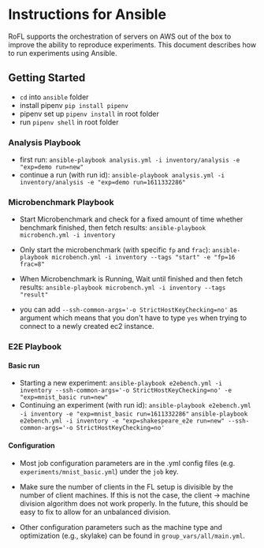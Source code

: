 # Instructions for Ansible
RoFL supports the orchestration of servers on AWS out of the box to improve the ability to reproduce experiments.
This document describes how to run experiments using Ansible.

## Getting Started

- `cd` into `ansible` folder
- install pipenv `pip install pipenv`
- pipenv set up `pipenv install` in root folder
- run `pipenv shell` in root folder

### Analysis Playbook

- first run: `ansible-playbook analysis.yml -i inventory/analysis -e "exp=demo run=new"`
- continue a run (with run id): `ansible-playbook analysis.yml -i inventory/analysis -e "exp=demo run=1611332286"`

### Microbenchmark Playbook

- Start Microbenchmark and check for a fixed amount of time whether benchmark finished, then fetch results: `ansible-playbook microbench.yml -i inventory`

- Only start the microbenchmark (with specific `fp` and `frac`): `ansible-playbook microbench.yml -i inventory --tags "start" -e "fp=16 frac=8"`

- When Microbenchmark is Running, Wait until finished and then fetch results: `ansible-playbook microbench.yml -i inventory --tags "result"`

- you can add `--ssh-common-args='-o StrictHostKeyChecking=no'` as argument which means that you don't have to type `yes` when trying to connect to a newly created ec2 instance.

### E2E Playbook

#### Basic run
- Starting a new experiment: `ansible-playbook e2ebench.yml -i inventory --ssh-common-args='-o StrictHostKeyChecking=no' -e "exp=mnist_basic run=new"`
- Continuing an experiment (with run id): `ansible-playbook e2ebench.yml -i inventory -e "exp=mnist_basic run=1611332286"`
  `ansible-playbook e2ebench.yml -i inventory -e "exp=shakespeare_e2e run=new" --ssh-common-args='-o StrictHostKeyChecking=no'`
  
#### Configuration
 - Most job configuration parameters are in the .yml config files (e.g. `experiments/mnist_basic.yml`) under the `job` key.

 - Make sure the number of clients in the FL setup is divisible by the number of client machines.
If this is not the case, the client -> machine division algorithm does not work properly.
   In the future, this should be easy to fix to allow for an unbalanced division.
   
 - Other configuration parameters such as the machine type and optimization (e.g., skylake) can be found in `group_vars/all/main.yml`.
